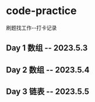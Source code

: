 # code-practice
刷题找工作--打卡记录

## Day 1 数组 -- 2023.5.3

## Day 2 数组 -- 2023.5.4

## Day 3 链表 -- 2023.5.5
